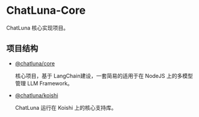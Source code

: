 # ChatLuna-Core

ChatLuna 核心实现项目。

## 项目结构

- [@chatluna/core](./README.MD)

  核心项目，基于 LangChain建设，一套简易的适用于在 NodeJS 上的多模型管理 LLM Framework。

- [@chatluna/koishi](../koishi/core/README.MD)

  ChatLuna 运行在 Koishi 上的核心支持库。
